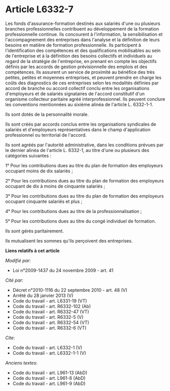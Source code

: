 # Article L6332-7

Les fonds d'assurance-formation destinés aux salariés d'une ou plusieurs branches professionnelles contribuent au
développement de la formation professionnelle continue. Ils concourent à l'information, la sensibilisation et
l'accompagnement des entreprises dans l'analyse et la définition de leurs besoins en matière de formation professionnelle.
Ils participent à l'identification des compétences et des qualifications mobilisables au sein de l'entreprise et à la
définition des besoins collectifs et individuels au regard de la stratégie de l'entreprise, en prenant en compte les
objectifs définis par les accords de gestion prévisionnelle des emplois et des compétences. Ils assurent un service de
proximité au bénéfice des très petites, petites et moyennes entreprises, et peuvent prendre en charge les coûts des
diagnostics de ces entreprises selon les modalités définies par accord de branche ou accord collectif conclu entre les
organisations d'employeurs et de salariés signataires de l'accord constitutif d'un organisme collecteur paritaire agréé
interprofessionnel. Ils peuvent conclure les conventions mentionnées au sixième alinéa de l'article L. 6332-1-1. 

Ils sont dotés de la personnalité morale. 

Ils sont créés par accords conclus entre les organisations syndicales de salariés et d'employeurs représentatives dans le
champ d'application professionnel ou territorial de l'accord. 

Ils sont agréés par l'autorité administrative, dans les conditions prévues par le dernier alinéa de l'article L. 6332-1, au
titre d'une ou plusieurs des catégories suivantes : 

1° Pour les contributions dues au titre du plan de formation des employeurs occupant moins de dix salariés ; 

2° Pour les contributions dues au titre du plan de formation des employeurs occupant de dix à moins de cinquante salariés ; 

3° Pour les contributions dues au titre du plan de formation des employeurs occupant cinquante salariés et plus ; 

4° Pour les contributions dues au titre de la professionnalisation ; 

5° Pour les contributions dues au titre du congé individuel de formation. 

Ils sont gérés paritairement. 

Ils mutualisent les sommes qu'ils perçoivent des entreprises.

**Liens relatifs à cet article**

_Modifié par_:

  - Loi n°2009-1437 du 24 novembre 2009 - art. 41

_Cité par_:

  - Décret n°2010-1116 du 22 septembre 2010 - art. 48 (V)
  - Arrêté du 28 janvier 2013 (V)
  - Code du travail - art. L6331-19 (VT)
  - Code du travail - art. R6332-102 (Ab)
  - Code du travail - art. R6332-47 (VT)
  - Code du travail - art. R6332-5 (V)
  - Code du travail - art. R6332-54 (VT)
  - Code du travail - art. R6332-6 (VT)

_Cite_:

  - Code du travail - art. L6332-1 (V)
  - Code du travail - art. L6332-1-1 (V)

_Anciens textes_:

  - Code du travail - art. L961-13 (AbD)
  - Code du travail - art. L961-8 (AbD)
  - Code du travail - art. L961-9 (AbD)
